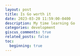 ```yaml
---
layout: post
title: Is Go worth it
date: 2023-03-20 11:59:00-0400
description: My time learning Go
categories: development
giscus_comments: true
related_posts: false
toc:
  beginning: true
---
```


